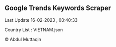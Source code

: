

## Google Trends Keywords Scraper 
 
Last Update 16-02-2023 , 03:40:33

Country List :
VIETNAM.json



© Abdul Muttaqin 
